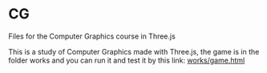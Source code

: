 # CG
Files for the Computer Graphics course in Three.js

This is a study of Computer Graphics made with Three.js, the game is in the folder works and you can run it and test it by this link: [works/game.html](https://marceloribeiro1.github.io/CG-Trabalho/works/game)
